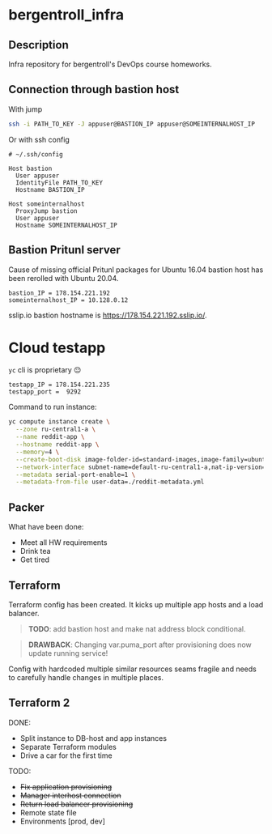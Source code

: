 # bergentroll_infra

## Description

Infra repository for bergentroll's DevOps course homeworks.

## Connection through bastion host

With jump

```bash
ssh -i PATH_TO_KEY -J appuser@BASTION_IP appuser@SOMEINTERNALHOST_IP
```

Or with ssh config
```config
# ~/.ssh/config

Host bastion
  User appuser
  IdentityFile PATH_TO_KEY
  Hostname BASTION_IP

Host someinternalhost
  ProxyJump bastion
  User appuser
  Hostname SOMEINTERNALHOST_IP
```

## Bastion Pritunl server

Cause of missing official Pritunl packages for Ubuntu 16.04 bastion host has
been rerolled with Ubuntu 20.04.

```
bastion_IP = 178.154.221.192
someinternalhost_IP = 10.128.0.12
```

sslip.io bastion hostname is https://178.154.221.192.sslip.io/.

# Cloud testapp

`yc` cli is proprietary 😔

```
testapp_IP = 178.154.221.235
testapp_port =  9292
```

Command to run instance:

```bash
yc compute instance create \
  --zone ru-central1-a \
  --name reddit-app \
  --hostname reddit-app \
  --memory=4 \
  --create-boot-disk image-folder-id=standard-images,image-family=ubuntu-1604-lts,size=10GB \
  --network-interface subnet-name=default-ru-central1-a,nat-ip-version=ipv4,nat-address='178.154.221.235' \
  --metadata serial-port-enable=1 \
  --metadata-from-file user-data=./reddit-metadata.yml
```

## Packer

What have been done:
- Meet all HW requirements
- Drink tea
- Get tired

## Terraform

Terraform config has been created. It kicks up multiple app hosts and a load
balancer.

> **TODO**: add bastion host and make nat address block conditional.

> **DRAWBACK**: Changing var.puma_port after provisioning does now update
> running service!

Config with hardcoded multiple similar resources seams fragile and needs to
carefully handle changes in multiple places.

## Terraform 2

DONE:
- Split instance to DB-host and app instances
- Separate Terraform modules
- Drive a car for the first time

TODO:
- ~~Fix application provisioning~~
- ~~Manager interhost connection~~
- ~~Return load balancer provisioning~~
- Remote state file
- Environments [prod, dev]

